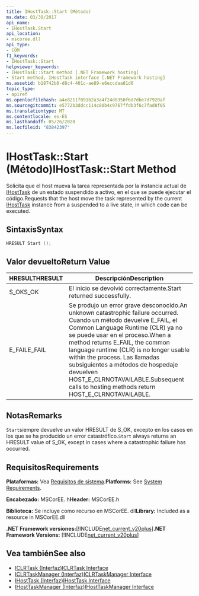 ```yaml
---
title: IHostTask::Start (Método)
ms.date: 03/30/2017
api_name:
- IHostTask.Start
api_location:
- mscoree.dll
api_type:
- COM
f1_keywords:
- IHostTask::Start
helpviewer_keywords:
- IHostTask::Start method [.NET Framework hosting]
- Start method, IHostTask interface [.NET Framework hosting]
ms.assetid: b18742b0-d8c4-401c-ae89-e6eccdaa81d0
topic_type:
- apiref
ms.openlocfilehash: a4e8211f091b2a3a4f24d8350f6d7dbe7d7920af
ms.sourcegitcommit: e5772b3ddcc114c80b4c9767ffdb3f6c7fad8f05
ms.translationtype: MT
ms.contentlocale: es-ES
ms.lasthandoff: 05/26/2020
ms.locfileid: "83842397"
---
```

# <a name="ihosttaskstart-method"></a><span data-ttu-id="6dc56-102">IHostTask::Start (Método)</span><span class="sxs-lookup"><span data-stu-id="6dc56-102">IHostTask::Start Method</span></span>
<span data-ttu-id="6dc56-103">Solicita que el host mueva la tarea representada por la instancia actual de [IHostTask](ihosttask-interface.md) de un estado suspendido a activo, en el que se puede ejecutar el código.</span><span class="sxs-lookup"><span data-stu-id="6dc56-103">Requests that the host move the task represented by the current [IHostTask](ihosttask-interface.md) instance from a suspended to a live state, in which code can be executed.</span></span>  
  
## <a name="syntax"></a><span data-ttu-id="6dc56-104">Sintaxis</span><span class="sxs-lookup"><span data-stu-id="6dc56-104">Syntax</span></span>  
  
```cpp  
HRESULT Start ();  
```  
  
## <a name="return-value"></a><span data-ttu-id="6dc56-105">Valor devuelto</span><span class="sxs-lookup"><span data-stu-id="6dc56-105">Return Value</span></span>  
  
|<span data-ttu-id="6dc56-106">HRESULT</span><span class="sxs-lookup"><span data-stu-id="6dc56-106">HRESULT</span></span>|<span data-ttu-id="6dc56-107">Descripción</span><span class="sxs-lookup"><span data-stu-id="6dc56-107">Description</span></span>|  
|-------------|-----------------|  
|<span data-ttu-id="6dc56-108">S_OK</span><span class="sxs-lookup"><span data-stu-id="6dc56-108">S_OK</span></span>|<span data-ttu-id="6dc56-109">El inicio se devolvió correctamente.</span><span class="sxs-lookup"><span data-stu-id="6dc56-109">Start returned successfully.</span></span>|  
|<span data-ttu-id="6dc56-110">E_FAIL</span><span class="sxs-lookup"><span data-stu-id="6dc56-110">E_FAIL</span></span>|<span data-ttu-id="6dc56-111">Se produjo un error grave desconocido.</span><span class="sxs-lookup"><span data-stu-id="6dc56-111">An unknown catastrophic failure occurred.</span></span> <span data-ttu-id="6dc56-112">Cuando un método devuelve E_FAIL, el Common Language Runtime (CLR) ya no se puede usar en el proceso.</span><span class="sxs-lookup"><span data-stu-id="6dc56-112">When a method returns E_FAIL, the common language runtime (CLR) is no longer usable within the process.</span></span> <span data-ttu-id="6dc56-113">Las llamadas subsiguientes a métodos de hospedaje devuelven HOST_E_CLRNOTAVAILABLE.</span><span class="sxs-lookup"><span data-stu-id="6dc56-113">Subsequent calls to hosting methods return HOST_E_CLRNOTAVAILABLE.</span></span>|  
  
## <a name="remarks"></a><span data-ttu-id="6dc56-114">Notas</span><span class="sxs-lookup"><span data-stu-id="6dc56-114">Remarks</span></span>  
 <span data-ttu-id="6dc56-115">`Start`siempre devuelve un valor HRESULT de S_OK, excepto en los casos en los que se ha producido un error catastrófico.</span><span class="sxs-lookup"><span data-stu-id="6dc56-115">`Start` always returns an HRESULT value of S_OK, except in cases where a catastrophic failure has occurred.</span></span>  
  
## <a name="requirements"></a><span data-ttu-id="6dc56-116">Requisitos</span><span class="sxs-lookup"><span data-stu-id="6dc56-116">Requirements</span></span>  
 <span data-ttu-id="6dc56-117">**Plataformas:** Vea [Requisitos de sistema](../../get-started/system-requirements.md).</span><span class="sxs-lookup"><span data-stu-id="6dc56-117">**Platforms:** See [System Requirements](../../get-started/system-requirements.md).</span></span>  
  
 <span data-ttu-id="6dc56-118">**Encabezado:** MSCorEE. h</span><span class="sxs-lookup"><span data-stu-id="6dc56-118">**Header:** MSCorEE.h</span></span>  
  
 <span data-ttu-id="6dc56-119">**Biblioteca:** Se incluye como recurso en MSCorEE. dll</span><span class="sxs-lookup"><span data-stu-id="6dc56-119">**Library:** Included as a resource in MSCorEE.dll</span></span>  
  
 <span data-ttu-id="6dc56-120">**.NET Framework versiones:**[!INCLUDE[net_current_v20plus](../../../../includes/net-current-v20plus-md.md)]</span><span class="sxs-lookup"><span data-stu-id="6dc56-120">**.NET Framework Versions:** [!INCLUDE[net_current_v20plus](../../../../includes/net-current-v20plus-md.md)]</span></span>  
  
## <a name="see-also"></a><span data-ttu-id="6dc56-121">Vea también</span><span class="sxs-lookup"><span data-stu-id="6dc56-121">See also</span></span>

- [<span data-ttu-id="6dc56-122">ICLRTask (Interfaz)</span><span class="sxs-lookup"><span data-stu-id="6dc56-122">ICLRTask Interface</span></span>](iclrtask-interface.md)
- [<span data-ttu-id="6dc56-123">ICLRTaskManager (Interfaz)</span><span class="sxs-lookup"><span data-stu-id="6dc56-123">ICLRTaskManager Interface</span></span>](iclrtaskmanager-interface.md)
- [<span data-ttu-id="6dc56-124">IHostTask (Interfaz)</span><span class="sxs-lookup"><span data-stu-id="6dc56-124">IHostTask Interface</span></span>](ihosttask-interface.md)
- [<span data-ttu-id="6dc56-125">IHostTaskManager (Interfaz)</span><span class="sxs-lookup"><span data-stu-id="6dc56-125">IHostTaskManager Interface</span></span>](ihosttaskmanager-interface.md)
